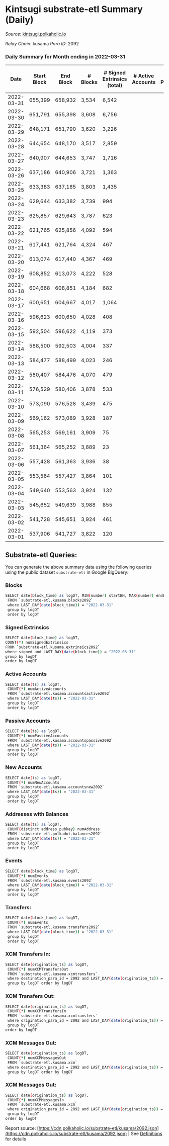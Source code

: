 # Kintsugi substrate-etl Summary (Daily)

_Source_: [kintsugi.polkaholic.io](https://kintsugi.polkaholic.io)

*Relay Chain*: kusama
*Para ID*: 2092



### Daily Summary for Month ending in 2022-03-31


| Date | Start Block | End Block | # Blocks | # Signed Extrinsics (total) | # Active Accounts | # Passive | # New | # Addresses with Balances | # Events | # Transfers | # XCM Transfers In | # XCM Transfers Out | # XCM In | # XCM Out | Issues | 
| ---- | ----------- | --------- | -------- | --------------------------- | ----------------- | --------- | ----- | ------------------------- | -------- | ----------- | ------------------ | ------------------- | -------- | --------- | ------ |
| 2022-03-31 | 655,399 | 658,932 | 3,534 | 6,542 |  |  |  | 7,402 | 32,426 | 67 ($168,863.31) | 19 ($17,592.55) | 42 ($35,932.17) | 90 | 80 |  |
| 2022-03-30 | 651,791 | 655,398 | 3,608 | 6,756 |  |  |  | 7,383 | 33,179 | 40 ($92,727.18) | 31 ($410,065.89) | 28 ($14,108.70) | 96 | 52 |  |
| 2022-03-29 | 648,171 | 651,790 | 3,620 | 3,226 |  |  |  | 7,360 | 30,105 | 135 ($84,101.63) | 14 ($184,007.94) | 19 ($9,813.35) | 48 | 30 |  |
| 2022-03-28 | 644,654 | 648,170 | 3,517 | 2,859 |  |  |  | 7,258 | 28,407 | 59 ($77,035.60) | 17 ($66,960.19) | 16 ($10,428.53) | 42 | 32 |  |
| 2022-03-27 | 640,907 | 644,653 | 3,747 | 1,716 |  |  |  | 7,232 | 28,784 | 42 ($57,303.84) | 18 ($71,496.57) | 29 ($33,998.94) | 46 | 58 |  |
| 2022-03-26 | 637,186 | 640,906 | 3,721 | 1,363 |  |  |  | 7,222 | 28,146 | 35 ($20,366.26) | 14 ($39,146.71) | 8 ($5,272.39) | 28 | 16 |  |
| 2022-03-25 | 633,383 | 637,185 | 3,803 | 1,435 |  |  |  | 7,212 | 29,221 | 56 ($240,926.29) | 25 ($24,231.33) | 21 ($10,551.93) | 68 | 42 |  |
| 2022-03-24 | 629,644 | 633,382 | 3,739 | 994 |  |  |  | 7,188 | 28,286 | 67 ($16,770,719.75) | 14 ($12,988.45) | 14 ($4,608.96) | 52 | 28 |  |
| 2022-03-23 | 625,857 | 629,643 | 3,787 | 623 |  |  |  | 7,158 | 27,846 | 53 ($27,993.69) | 8 ($54,148.13) | 25 ($18,415.28) | 26 | 50 |  |
| 2022-03-22 | 621,765 | 625,856 | 4,092 | 594 |  |  |  | 7,139 | 30,296 | 80 ($88,150.42) | 12 ($5,182.05) | 66 ($61,474.87) | 62 | 132 |  |
| 2022-03-21 | 617,441 | 621,764 | 4,324 | 467 |  |  |  | 7,095 | 31,336 | 33 ($61,909.44) |   | 8 ($5,900.07) | 2 | 16 |  |
| 2022-03-20 | 613,074 | 617,440 | 4,367 | 469 |  |  |  | 7,089 | 31,665 | 35 ($35,751.59) |   | 8 ($9,553.66) | 8 | 16 |  |
| 2022-03-19 | 608,852 | 613,073 | 4,222 | 528 |  |  |  | 7,080 | 30,842 | 44 ($22,487.32) |   | 5 ($3,790.35) | 2 | 10 |  |
| 2022-03-18 | 604,668 | 608,851 | 4,184 | 682 |  |  |  | 7,067 | 31,340 | 128 ($49,654.21) | 1 ($1.19) | 4 ($5,795.62) | 10 | 8 |  |
| 2022-03-17 | 600,651 | 604,667 | 4,017 | 1,064 |  |  |  | 7,004 | 31,498 | 199 ($79,808.49) | 2 ($1,242.76) | 7 ($14,725.02) | 38 | 14 |  |
| 2022-03-16 | 596,623 | 600,650 | 4,028 | 408 |  |  |  | 6,914 | 29,121 | 34 ($1,368,670.05) | 2 ($75.16) | 15 ($2,935.31) | 14 | 30 |  |
| 2022-03-15 | 592,504 | 596,622 | 4,119 | 373 |  |  |  | 6,906 | 29,136 | 21 ($23,286.20) |   | 22 ($56,325.04) | 6 | 44 |  |
| 2022-03-14 | 588,500 | 592,503 | 4,004 | 337 |  |  |  | 6,898 | 25,104 | 58 ($23,812.91) | 2 ($0.06) | 26 ($19,930.83) | 18 | 52 |  |
| 2022-03-13 | 584,477 | 588,499 | 4,023 | 246 |  |  |  | 6,860 | 25,775 | 21 ($11,076.11) |   | 4 ($5,397.37) | 4 | 8 |  |
| 2022-03-12 | 580,407 | 584,476 | 4,070 | 479 |  |  |  | 6,851 | 29,699 | 29 ($16,408.04) |   | 14 ($8,835.91) |  | 28 |  |
| 2022-03-11 | 576,529 | 580,406 | 3,878 | 533 |  |  |  | 6,842 | 29,247 | 90 ($40,743.54) |   | 15 ($13,046.66) |  | 30 |  |
| 2022-03-10 | 573,090 | 576,528 | 3,439 | 475 |  |  |  | 6,806 | 22,510 | 78 ($36,654.09) | 5 ($21.75) | 25 ($15,453.20) | 40 | 50 |  |
| 2022-03-09 | 569,162 | 573,089 | 3,928 | 187 |  |  |  | 6,782 | 24,054 | 34 ($20,195.05) |   | 43 ($92,392.57) |  | 84 |  |
| 2022-03-08 | 565,253 | 569,161 | 3,909 | 75 |  |  |  | 6,766 | 23,647 | 37 ($259,321.54) | 1 ($0.02) | 11 ($67,642.59) | 6 | 26 |  |
| 2022-03-07 | 561,364 | 565,252 | 3,889 | 23 |  |  |  | 6,752 | 23,552 | 38 ($1,804.86) |   |   |  |  |  |
| 2022-03-06 | 557,428 | 561,363 | 3,936 | 38 |  |  |  | 6,720 | 23,689 | 11 ($2,586.37) |   | 1 ($11.47) |  | 2 |  |
| 2022-03-05 | 553,564 | 557,427 | 3,864 | 101 |  |  |  | 6,717 | 23,400 | 52 ($40,624.23) |   | 8 ($945.63) |  | 16 |  |
| 2022-03-04 | 549,640 | 553,563 | 3,924 | 132 |  |  |  | 6,708 | 25,774 | 19 ($2,844.47) |   | 9 ($1,065.85) | 2 | 20 |  |
| 2022-03-03 | 545,652 | 549,639 | 3,988 | 855 |  |  |  | 6,698 | 26,735 | 12 ($9,252.17) |   | 1 ($1.12) |  | 2 |  |
| 2022-03-02 | 541,728 | 545,651 | 3,924 | 461 |  |  |  | 6,692 | 28,055 | 24 ($9,749.85) |   | 10 ($19.62) | 12 | 20 |  |
| 2022-03-01 | 537,906 | 541,727 | 3,822 | 120 |  |  |  | 6,684 | 20,845 | 47 ($68,648.13) |   | 11 ($141.46) | 14 | 28 |  |

## Substrate-etl Queries:
You can generate the above summary data using the following queries using the public dataset `substrate-etl` in Google BigQuery:

### Blocks
```bash
SELECT date(block_time) as logDT, MIN(number) startBN, MAX(number) endBN, COUNT(*) numBlocks 
 FROM `substrate-etl.kusama.blocks2092`  
 where LAST_DAY(date(block_time)) = "2022-03-31" 
 group by logDT 
 order by logDT
```

### Signed Extrinsics
```bash
SELECT date(block_time) as logDT, 
COUNT(*) numSignedExtrinsics 
FROM `substrate-etl.kusama.extrinsics2092`  
where signed and LAST_DAY(date(block_time)) = "2022-03-31" 
group by logDT 
order by logDT
```

### Active Accounts
```bash
SELECT date(ts) as logDT, 
 COUNT(*) numActiveAccounts 
 FROM `substrate-etl.kusama.accountsactive2092` 
 where LAST_DAY(date(ts)) = "2022-03-31" 
 group by logDT 
 order by logDT
```

### Passive Accounts
```bash
SELECT date(ts) as logDT, 
 COUNT(*) numPassiveAccounts 
 FROM `substrate-etl.kusama.accountspassive2092` 
 where LAST_DAY(date(ts)) = "2022-03-31" 
 group by logDT 
 order by logDT
```

### New Accounts
```bash
SELECT date(ts) as logDT, 
 COUNT(*) numNewAccounts 
 FROM `substrate-etl.kusama.accountsnew2092` 
 where LAST_DAY(date(ts)) = "2022-03-31" 
 group by logDT
 order by logDT
```

### Addresses with Balances
```bash
SELECT date(ts) as logDT,
 COUNT(distinct address_pubkey) numAddress 
 FROM `substrate-etl.polkadot.balances2092` 
 where LAST_DAY(date(ts)) = "2022-03-31" 
 group by logDT 
 order by logDT
```

### Events
```bash
SELECT date(block_time) as logDT, 
 COUNT(*) numEvents 
 FROM `substrate-etl.kusama.events2092` 
 where LAST_DAY(date(block_time)) = "2022-03-31" 
 group by logDT 
 order by logDT
```

### Transfers:
```bash
SELECT date(block_time) as logDT, 
 COUNT(*) numEvents 
 FROM `substrate-etl.kusama.transfers2092` 
 where LAST_DAY(date(block_time)) = "2022-03-31" 
 group by logDT 
 order by logDT
```

### XCM Transfers In:
```bash
SELECT date(origination_ts) as logDT, 
 COUNT(*) numXCMTransfersOut 
 FROM `substrate-etl.kusama.xcmtransfers` 
 where destination_para_id = 2092 and LAST_DAY(date(origination_ts)) = "2022-03-31" 
 group by logDT order by logDT
```

### XCM Transfers Out:
```bash
SELECT date(origination_ts) as logDT, 
 COUNT(*) numXCMTransfersIn 
 FROM `substrate-etl.kusama.xcmtransfers` 
 where origination_para_id = 2092 and LAST_DAY(date(origination_ts)) = "2022-03-31" 
 group by logDT 
order by logDT
```

### XCM Messages Out:
```bash
SELECT date(origination_ts) as logDT, 
 COUNT(*) numXCMMessagesOut 
 FROM `substrate-etl.kusama.xcm` 
 where destination_para_id = 2092 and LAST_DAY(date(origination_ts)) = "2022-03-31" 
 group by logDT order by logDT
```

### XCM Messages Out:
```bash
SELECT date(origination_ts) as logDT, 
 COUNT(*) numXCMMessagesIn 
 FROM `substrate-etl.kusama.xcm` 
 where origination_para_id = 2092 and LAST_DAY(date(origination_ts)) = "2022-03-31" 
 group by logDT 
order by logDT
```


Report source: [https://cdn.polkaholic.io/substrate-etl/kusama/2092.json](https://cdn.polkaholic.io/substrate-etl/kusama/2092.json) | See [Definitions](/DEFINITIONS.md) for details
